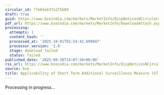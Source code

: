 ```yaml
---
circular_id: 77e65eb37a1f5b89
draft: true
guid: https://www.bseindia.com/markets/MarketInfo/DispNoticesNCirculars.aspx?Noticeid={00425925-7BDB-4144-B5BF-9BF2D6E45900}&noticeno=20250930-75&dt=09/30/2025&icount=75&totcount=114&flag=0
pdf_url: https://www.bseindia.com/markets/MarketInfo/DownloadAttach.aspx?id=20250930-75&attachedId=
processing:
  attempts: 1
  content_hash: ''
  processed_at: '2025-10-01T01:54:42.699847'
  processor_version: '2.0'
  stage: download_failed
  status: failed
published_date: '2025-09-30T14:07:50+00:00'
rss_url: https://www.bseindia.com/markets/MarketInfo/DispNoticesNCirculars.aspx?Noticeid={00425925-7BDB-4144-B5BF-9BF2D6E45900}&noticeno=20250930-75&dt=09/30/2025&icount=75&totcount=114&flag=0
source: bse
title: Applicability of Short Term Additional Surveillance Measure (ST-ASM)
---
```


Processing in progress...